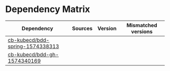# Dependency Matrix

Dependency | Sources | Version | Mismatched versions
---------- | ------- | ------- | -------------------
[cb-kubecd/bdd-spring-1574338313](https://github.com/cb-kubecd/bdd-spring-1574338313.git) |  | []() | 
[cb-kubecd/bdd-gh-1574340169](https://github.com/cb-kubecd/bdd-gh-1574340169.git) |  | []() | 
